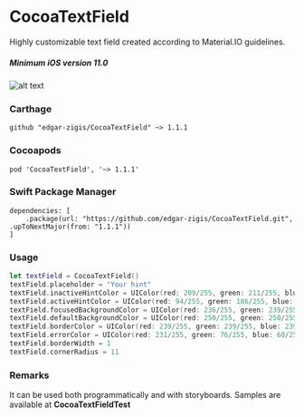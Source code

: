 # CocoaTextField

Highly customizable text field created according to Material.IO guidelines.
##### Minimum iOS version 11.0

![alt text](https://github.com/edgar-zigis/CocoaTextField/blob/master/sample.gif?raw=true)

### Carthage

```
github "edgar-zigis/CocoaTextField" ~> 1.1.1
```
### Cocoapods

```
pod 'CocoaTextField', '~> 1.1.1'
```
### Swift Package Manager

```
dependencies: [
    .package(url: "https://github.com/edgar-zigis/CocoaTextField.git", .upToNextMajor(from: "1.1.1"))
]
```
### Usage
``` swift
let textField = CocoaTextField()
textField.placeholder = "Your hint"
textField.inactiveHintColor = UIColor(red: 209/255, green: 211/255, blue: 212/255, alpha: 1)
textField.activeHintColor = UIColor(red: 94/255, green: 186/255, blue: 187/255, alpha: 1)
textField.focusedBackgroundColor = UIColor(red: 236/255, green: 239/255, blue: 239/255, alpha: 1)
textField.defaultBackgroundColor = UIColor(red: 250/255, green: 250/255, blue: 250/255, alpha: 1)
textField.borderColor = UIColor(red: 239/255, green: 239/255, blue: 239/255, alpha: 1)
textField.errorColor = UIColor(red: 231/255, green: 76/255, blue: 60/255, alpha: 0.7)
textField.borderWidth = 1
textField.cornerRadius = 11
```
### Remarks
It can be used both programmatically and with storyboards. Samples are available at **CocoaTextFieldTest**
